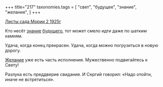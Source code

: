 +++
title="217"
taxonomies.tags = [
 "свет",
 "будущее",
 "знание",
 "желание",
]
+++

[Листы сада Мории 2 1925г](/agni/1925)

Кто несёт [знание](/tags/знание) [будущего](/tags/будущее), тот может смело идти даже по шатким камням.   

Удача, когда конец прекрасен. Удача, когда можно погрузиться в новую дорогу.   

[Желание](/tags/желание) уже есть часть исполнения. Мужественно подвигайтесь к Свету!   

Разлука есть преддверие свидания. И Сергий говорил: «Надо отойти, иначе не встретиться».   

